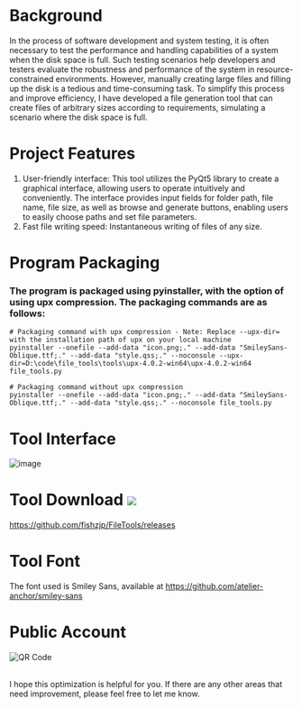 # Background

In the process of software development and system testing, it is often necessary to test the performance and handling capabilities of a system when the disk space is full. Such testing scenarios help developers and testers evaluate the robustness and performance of the system in resource-constrained environments. However, manually creating large files and filling up the disk is a tedious and time-consuming task. To simplify this process and improve efficiency, I have developed a file generation tool that can create files of arbitrary sizes according to requirements, simulating a scenario where the disk space is full.

# Project Features

1. User-friendly interface: This tool utilizes the PyQt5 library to create a graphical interface, allowing users to operate intuitively and conveniently. The interface provides input fields for folder path, file name, file size, as well as browse and generate buttons, enabling users to easily choose paths and set file parameters.
2. Fast file writing speed: Instantaneous writing of files of any size.

# Program Packaging

### The program is packaged using pyinstaller, with the option of using upx compression. The packaging commands are as follows:
```
# Packaging command with upx compression - Note: Replace --upx-dir= with the installation path of upx on your local machine
pyinstaller --onefile --add-data "icon.png;." --add-data "SmileySans-Oblique.ttf;." --add-data "style.qss;." --noconsole --upx-dir=D:\code\file_tools\tools\upx-4.0.2-win64\upx-4.0.2-win64 file_tools.py

# Packaging command without upx compression
pyinstaller --onefile --add-data "icon.png;." --add-data "SmileySans-Oblique.ttf;." --add-data "style.qss;." --noconsole file_tools.py
```

# Tool Interface

![image](https://github.com/fishzjp/FileTools/assets/105406371/5cb835f9-def3-4a29-bcb4-b5db637a9146)

# Tool Download ![](https://img.shields.io/github/v/release/fishzjp/FileTools?style=flat-square) 
https://github.com/fishzjp/FileTools/releases

# Tool Font
The font used is Smiley Sans, available at https://github.com/atelier-anchor/smiley-sans

# Public Account
![QR Code](https://github.com/fishzjp/FileTools/assets/105406371/49abfbc1-d46e-410c-98f1-959f2dbfe87a)

<br> I hope this optimization is helpful for you. If there are any other areas that need improvement, please feel free to let me know.
